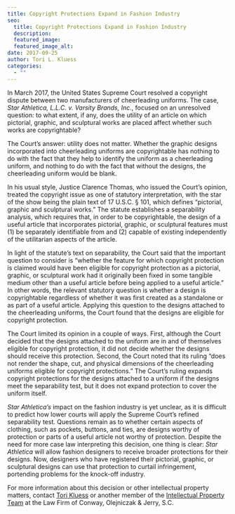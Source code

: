 ```yaml
---
title: Copyright Protections Expand in Fashion Industry
seo:
  title: Copyright Protections Expand in Fashion Industry
  description:
  featured_image:
  featured_image_alt:
date: 2017-09-25
author: Tori L. Kluess
categories:
  - ""
---
```


In March 2017, the United States Supreme Court resolved a copyright dispute between two manufacturers of cheerleading uniforms. The case, _Star Athletica, L.L.C. v. Varsity Brands, Inc._, focused on an unresolved question: to what extent, if any, does the utility of an article on which pictorial, graphic, and sculptural works are placed affect whether such works are copyrightable?

The Court’s answer: utility does not matter. Whether the graphic designs incorporated into cheerleading uniforms are copyrightable has nothing to do with the fact that they help to identify the uniform as a cheerleading uniform, and nothing to do with the fact that without the designs, the cheerleading uniform would be blank.

In his usual style, Justice Clarence Thomas, who issued the Court’s opinion, treated the copyright issue as one of statutory interpretation, with the star of the show being the plain text of 17 U.S.C. § 101, which defines “pictorial, graphic and sculptural works.” The statute establishes a separability analysis, which requires that, in order to be copyrightable, the design of a useful article that incorporates pictorial, graphic, or sculptural features must (1) be separately identifiable from and (2) capable of existing independently of the utilitarian aspects of the article.

In light of the statute’s text on separability, the Court said that the important question to consider is “whether the feature for which copyright protection is claimed would have been eligible for copyright protection as a pictorial, graphic, or sculptural work had it originally been fixed in some tangible medium other than a useful article before being applied to a useful article.” In other words, the relevant statutory question is whether a design is copyrightable regardless of whether it was first created as a standalone or as part of a useful article. Applying this question to the designs attached to the cheerleading uniforms, the Court found that the designs are eligible for copyright protection.

The Court limited its opinion in a couple of ways. First, although the Court decided that the designs attached to the uniform are in and of themselves eligible for copyright protection, it did not decide whether the designs should receive this protection. Second, the Court noted that its ruling “does not render the shape, cut, and physical dimensions of the cheerleading uniforms eligible for copyright protections.” The Court’s ruling expands copyright protections for the designs attached to a uniform if the designs meet the separability test, but it does not expand protection to cover the uniform itself.

_Star Athletica’s_ impact on the fashion industry is yet unclear, as it is difficult to predict how lower courts will apply the Supreme Court’s refined separability test. Questions remain as to whether certain aspects of clothing, such as pockets, buttons, and ties, are designs worthy of protection or parts of a useful article not worthy of protection. Despite the need for more case law interpreting this decision, one thing is clear: _Star Athletica_ will allow fashion designers to receive broader protections for their designs. Now, designers who have registered their pictorial, graphic, or sculptural designs can use that protection to curtail infringement, portending problems for the knock-off industry.

For more information about this decision or other intellectual property matters, contact [Tori Kluess](/our-team/tori-l-kluess/) or another member of the [Intellectual Property Team](/practice-areas/intellectual-property/) at the Law Firm of Conway, Olejniczak & Jerry, S.C.
